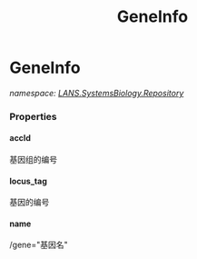 ﻿---
title: GeneInfo
---

# GeneInfo
_namespace: [LANS.SystemsBiology.Repository](N-LANS.SystemsBiology.Repository.html)_






### Properties

#### accId
基因组的编号
#### locus_tag
基因的编号
#### name
/gene="基因名"
